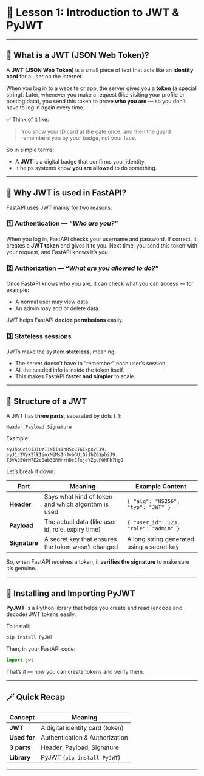 # 🧩 Lesson 1: Introduction to JWT & PyJWT

---

## 🔷 What is a JWT (JSON Web Token)?

A **JWT (JSON Web Token)** is a small piece of text that acts like an **identity card** for a user on the internet.

When you log in to a website or app, the server gives you a **token** (a special string).
Later, whenever you make a request (like visiting your profile or posting data), you send this token to prove **who you are** — so you don’t have to log in again every time.

✅ Think of it like:

> You show your ID card at the gate once, and then the guard remembers you by your badge, not your face.

So in simple terms:

* A **JWT** is a digital badge that confirms your identity.
* It helps systems know **you are allowed** to do something.

---

## 🔷 Why JWT is used in FastAPI?

FastAPI uses JWT mainly for two reasons:

### 1️⃣ Authentication — *“Who are you?”*

When you log in, FastAPI checks your username and password.
If correct, it creates a **JWT token** and gives it to you.
Next time, you send this token with your request, and FastAPI knows it’s *you*.

### 2️⃣ Authorization — *“What are you allowed to do?”*

Once FastAPI knows who you are, it can check what you can access — for example:

* A normal user may view data.
* An admin may add or delete data.

JWT helps FastAPI **decide permissions** easily.

### 3️⃣ Stateless sessions

JWTs make the system **stateless**, meaning:

* The server doesn’t have to “remember” each user’s session.
* All the needed info is inside the token itself.
* This makes FastAPI **faster and simpler** to scale.

---

## 🔷 Structure of a JWT

A JWT has **three parts**, separated by dots (`.`):

```
Header.Payload.Signature
```

Example:

```
eyJhbGciOiJIUzI1NiIsInR5cCI6IkpXVCJ9.
eyJ1c2VyX2lkIjoxMjMsInJvbGUiOiJhZG1pbiJ9.
TJVA95OrM7E2cBab30RMHrHDcEfxjoYZgeFONFh7HgQ
```

Let’s break it down:

| Part          | Meaning                                             | Example Content                            |
| ------------- | --------------------------------------------------- | ------------------------------------------ |
| **Header**    | Says what kind of token and which algorithm is used | `{ "alg": "HS256", "typ": "JWT" }`         |
| **Payload**   | The actual data (like user id, role, expiry time)   | `{ "user_id": 123, "role": "admin" }`      |
| **Signature** | A secret key that ensures the token wasn’t changed  | A long string generated using a secret key |

So, when FastAPI receives a token, it **verifies the signature** to make sure it’s genuine.

---

## 🔷 Installing and Importing PyJWT

**PyJWT** is a Python library that helps you create and read (encode and decode) JWT tokens easily.

To install:

```bash
pip install PyJWT
```

Then, in your FastAPI code:

```python
import jwt
```

That’s it — now you can create tokens and verify them.

---

## 🪄 Quick Recap

| Concept      | Meaning                         |
| ------------ | ------------------------------- |
| **JWT**      | A digital identity card (token) |
| **Used for** | Authentication & Authorization  |
| **3 parts**  | Header, Payload, Signature      |
| **Library**  | PyJWT (`pip install PyJWT`)     |

---


